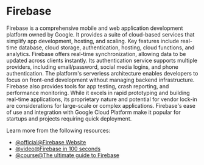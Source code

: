 # Firebase

Firebase is a comprehensive mobile and web application development platform owned by Google. It provides a suite of cloud-based services that simplify app development, hosting, and scaling. Key features include real-time database, cloud storage, authentication, hosting, cloud functions, and analytics. Firebase offers real-time synchronization, allowing data to be updated across clients instantly. Its authentication service supports multiple providers, including email/password, social media logins, and phone authentication. The platform's serverless architecture enables developers to focus on front-end development without managing backend infrastructure. Firebase also provides tools for app testing, crash reporting, and performance monitoring. While it excels in rapid prototyping and building real-time applications, its proprietary nature and potential for vendor lock-in are considerations for large-scale or complex applications. Firebase's ease of use and integration with Google Cloud Platform make it popular for startups and projects requiring quick deployment.

Learn more from the following resources:

- [@official@Firebase Website](https://firebase.google.com/)
- [@video@Firebase in 100 seconds](https://www.youtube.com/watch?v=vAoB4VbhRzM)
- [@course@The ultimate guide to Firebase](https://fireship.io/lessons/the-ultimate-beginners-guide-to-firebase/)